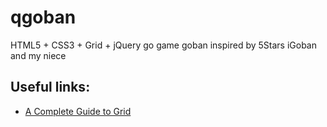 # qgoban
HTML5 + CSS3 + Grid + jQuery go game goban inspired by 5Stars iGoban and my niece 

## Useful links:
* [A Complete Guide to Grid](https://css-tricks.com/snippets/css/complete-guide-grid/)